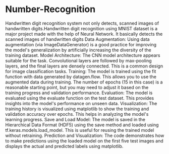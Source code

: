 # Number-Recognition
Handwritten digit recognition system not only detects, scanned images of handwritten digits.Handwritten digit recognition using MNIST dataset is a major project made with the help of Neural Network. It basically detects the scanned images of handwritten digits
Data Augmentation: Using data augmentation (via ImageDataGenerator) is a good practice for improving the model's generalization by artificially increasing the diversity of the training dataset.
Model Architecture: The CNN model architecture appears suitable for the task. Convolutional layers are followed by max-pooling layers, and the final layers are densely connected. This is a common design for image classification tasks.
Training: The model is trained using the fit function with data generated by datagen.flow. 
This allows you to use the augmented data during training. The number of epochs (15 in this case) is a reasonable starting point, but you may need to adjust it based on the training progress and validation performance.
Evaluation: The model is evaluated using the evaluate function on the test dataset.
This provides insights into the model's performance on unseen data.
Visualization: The training history is visualized using matplotlib to show the training and validation accuracy over epochs. 
This helps in analyzing the model's learning progress.
Save and Load Model: The model is saved in the Hierarchical Data Format (HDF5) using the save method and loaded using tf.keras.models.load_model.
This is useful for reusing the trained model without retraining.
Prediction and Visualization: The code demonstrates how to make predictions using the loaded model on the first five test images and displays the actual and predicted labels using matplotlib.
